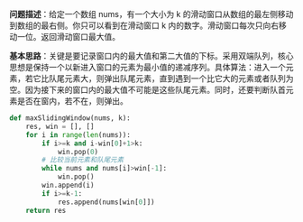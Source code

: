 **问题描述**：给定一个数组 nums，有一个大小为 k 的滑动窗口从数组的最左侧移动到数组的最右侧。你只可以看到在滑动窗口 k 内的数字。滑动窗口每次只向右移动一位。返回滑动窗口最大值。

**基本思路**：关键是要记录窗口内的最大值和第二大值的下标。采用双端队列，核心思想是保持一个以新进入窗口的元素为最小值的递减序列。具体算法：进入一个元素，若它比队尾元素大，则弹出队尾元素，直到遇到一个比它大的元素或者队列为空。因为接下来的窗口内的最大值不可能是这些队尾元素。同时，还要判断队首元素是否在窗内，若不在，则弹出。
```python
def maxSlidingWindow(nums, k):
    res, win = [], []
    for i in range(len(nums)):
        if i>=k and i-win[0]+1>k:
            win.pop(0)
        # 比较当前元素和队尾元素
        while nums and nums[i]>win[-1]:
            win.pop()
        win.append(i)
        if i>=k-1:
            res.append(nums[win[0]])
    return res
```